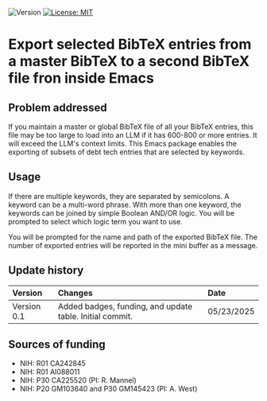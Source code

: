 ![Version](https://img.shields.io/static/v1?label=export-select-bibtex-entries&message=0.1&color=brightcolor)
[![License: MIT](https://img.shields.io/badge/License-MIT-blue.svg)](https://opensource.org/licenses/MIT)

# Export selected BibTeX entries from a master BibTeX to a second BibTeX file fron inside Emacs

## Problem addressed

If you maintain a master or global BibTeX file of all your BibTeX entries, this file may be too large to load into an LLM if it has 600-800 or more entries.
It will exceed the LLM's context limits.
This Emacs package enables the exporting of subsets of debt tech entries that are selected by keywords.

## Usage
If there are multiple keywords, they are separated by semicolons.
A keyword can be a multi-word phrase.
With more than one keyword, the keywords can be joined by simple Boolean AND/OR logic.
You will be prompted to select which logic term you want to use.

You will be prompted for the name and path of the exported BibTeX file.
The number of exported entries will be reported in the mini buffer as a message.




## Update history
|Version      | Changes                                                                                                                                                                         | Date                 |
|:-----------|:------------------------------------------------------------------------------------------------------------------------------------------|:--------------------|
| Version 0.1 |   Added badges, funding, and update table.  Initial commit.                                                                                                                | 05/23/2025  |
## Sources of funding
- NIH: R01 CA242845
- NIH: R01 AI088011
- NIH: P30 CA225520 (PI: R. Mannel)
- NIH: P20 GM103640 and P30 GM145423 (PI: A. West)
